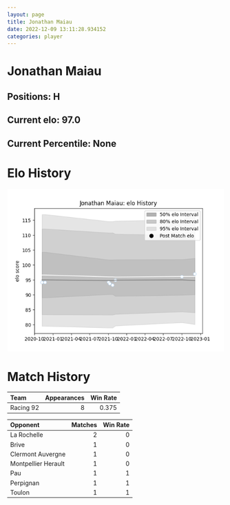 ```yaml
---  
layout: page  
title: Jonathan Maiau  
date: 2022-12-09 13:11:28.934152  
categories: player  
---
```

# Jonathan Maiau

## Positions: H

## Current elo: 97.0

## Current Percentile: None

# Elo History


![elo history](history_JonathanMaiau.png)
# Match History


| Team      |   Appearances |   Win Rate |
|:----------|--------------:|-----------:|
| Racing 92 |             8 |      0.375 |

| Opponent            |   Matches |   Win Rate |
|:--------------------|----------:|-----------:|
| La Rochelle         |         2 |          0 |
| Brive               |         1 |          0 |
| Clermont Auvergne   |         1 |          0 |
| Montpellier Herault |         1 |          0 |
| Pau                 |         1 |          1 |
| Perpignan           |         1 |          1 |
| Toulon              |         1 |          1 |
